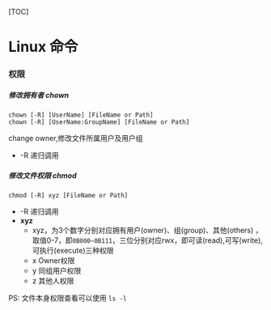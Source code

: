 [TOC]

# Linux 命令

### 权限

##### 修改拥有者 chown

```Shell
chown [-R] [UserName] [FileName or Path]
chown [-R] [UserName:GroupName] [FileName or Path]
```

change owner,修改文件所属用户及用户组

* -R 递归调用

##### 修改文件权限 chmod

```Shell
chmod [-R] xyz [FileName or Path]
```

* -R 递归调用
* __xyz__
    - xyz，为3个数字分别对应拥有用户(owner)、组(group)、其他(others) ，取值0-7，即`0B000~0B111`，三位分别对应rwx，即可读(read),可写(write),可执行(execute)三种权限
    - x Owner权限
    - y 同组用户权限
    - z 其他人权限

PS: 文件本身权限查看可以使用 `ls -l`



